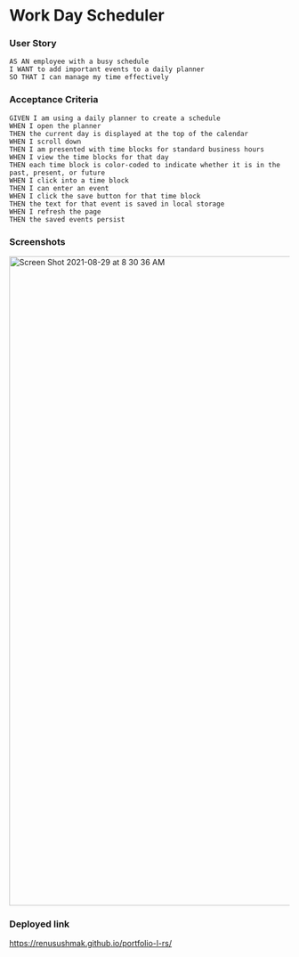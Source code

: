 
# Work Day Scheduler
### User Story
```
AS AN employee with a busy schedule
I WANT to add important events to a daily planner
SO THAT I can manage my time effectively
```
### Acceptance Criteria
```
GIVEN I am using a daily planner to create a schedule
WHEN I open the planner
THEN the current day is displayed at the top of the calendar
WHEN I scroll down
THEN I am presented with time blocks for standard business hours
WHEN I view the time blocks for that day
THEN each time block is color-coded to indicate whether it is in the past, present, or future
WHEN I click into a time block
THEN I can enter an event
WHEN I click the save button for that time block
THEN the text for that event is saved in local storage
WHEN I refresh the page
THEN the saved events persist
```

### Screenshots

<img width="1167" alt="Screen Shot 2021-08-29 at 8 30 36 AM" src="https://user-images.githubusercontent.com/44761233/131256114-0170a30f-8282-424f-bac6-f048c68c7cac.png">

### Deployed link
https://renusushmak.github.io/portfolio-l-rs/ 
